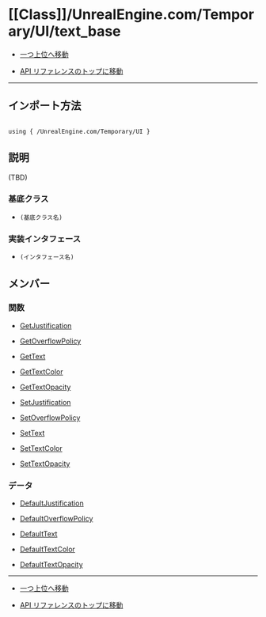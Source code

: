 # [[Class]]/UnrealEngine.com/Temporary/UI/text_base

- [一つ上位へ移動](../main.md)

- [API リファレンスのトップに移動](/main.md)

---

## インポート方法

```verse

using { /UnrealEngine.com/Temporary/UI }

```

## 説明

(TBD)

### 基底クラス

- `(基底クラス名)`

### 実装インタフェース

- `(インタフェース名)`

## メンバー

### 関数

- [GetJustification](./F_GetJustification/main.md)

- [GetOverflowPolicy](./F_GetOverflowPolicy/main.md)

- [GetText](./F_GetText/main.md)

- [GetTextColor](./F_GetTextColor/main.md)

- [GetTextOpacity](./F_GetTextOpacity/main.md)

- [SetJustification](./F_SetJustification/main.md)

- [SetOverflowPolicy](./F_SetOverflowPolicy/main.md)

- [SetText](./F_SetText/main.md)

- [SetTextColor](./F_SetTextColor/main.md)

- [SetTextOpacity](./F_SetTextOpacity/main.md)

### データ

- [DefaultJustification](./D_DefaultJustification/main.md)

- [DefaultOverflowPolicy](./D_DefaultOverflowPolicy/main.md)

- [DefaultText](./D_DefaultText/main.md)

- [DefaultTextColor](./D_DefaultTextColor/main.md)

- [DefaultTextOpacity](./D_DefaultTextOpacity/main.md)

---

- [一つ上位へ移動](../main.md)

- [API リファレンスのトップに移動](/main.md)
